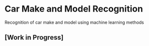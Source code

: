 # Car Make and Model Recognition
Recognition of car make and model using machine learning methods

## [Work in Progress]
